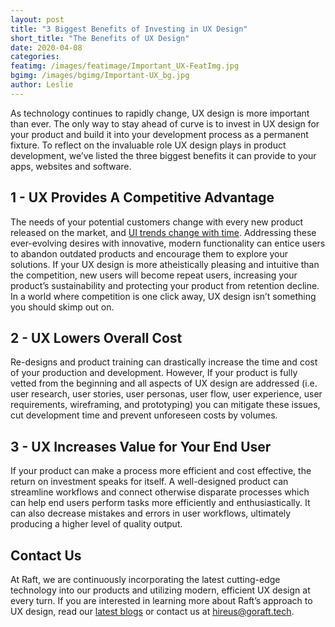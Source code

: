 ```yaml
---
layout: post 
title: "3 Biggest Benefits of Investing in UX Design" 
short_title: "The Benefits of UX Design" 
date: 2020-04-08 
categories: 
featimg: /images/featimage/Important_UX-FeatImg.jpg 
bgimg: /images/bgimg/Important-UX_bg.jpg 
author: Leslie
--- 
```


 As technology continues to rapidly change, UX design is more important than ever. The only way to stay ahead of curve is to invest in UX design for your product and build it into your development process as a permanent fixture. To reflect on the invaluable role UX design plays in product development, we’ve listed the three biggest benefits it can provide to your apps, websites and software.

## 1 - UX Provides A Competitive Advantage

The needs of your potential customers change with every new product released on the market, and [UI trends change with time](https://goraft.tech/2020/03/10/ui-design-trends.html). Addressing these ever-evolving desires with innovative, modern functionality can entice users to abandon outdated products and encourage them to explore your solutions. If your UX design is more atheistically pleasing and intuitive than the competition, new users will become repeat users,  increasing your product’s sustainability and protecting your product from retention decline. In a world where competition is one click away, UX design isn’t something you should skimp out on.

## 2 - UX Lowers Overall Cost

Re-designs and product training can drastically increase the time and cost of your production and development. However, If your product is fully vetted from the beginning and all aspects of UX design are addressed (i.e. user research, user stories, user personas, user flow, user experience, user requirements, wireframing, and prototyping) you can mitigate these issues, cut development time and prevent unforeseen costs by volumes.

## 3 - UX Increases Value for Your End User

If your product can make a process more efficient and cost effective, the return on investment speaks for itself. A well-designed product can streamline workflows and connect otherwise disparate processes which can help end users perform tasks more efficiently and enthusiastically. It can also decrease mistakes and errors in user workflows, ultimately producing a higher level of quality output.  

## Contact Us

At Raft, we are continuously incorporating the latest cutting-edge technology into our products and utilizing modern, efficient UX design at every turn. If you are interested in learning more about Raft’s approach to UX design, read our [latest blogs](https://goraft.tech/blog/) or contact us at [hireus@goraft.tech](mailto:hireus@goraft.tech).
